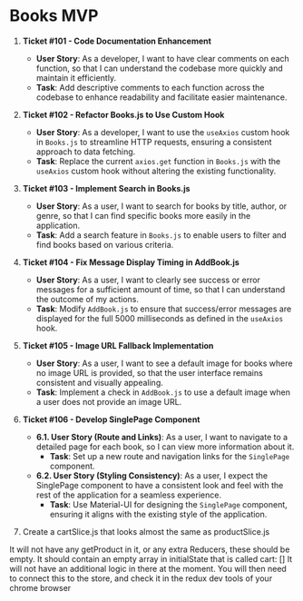 # Books MVP

1. **Ticket #101 - Code Documentation Enhancement**

   - **User Story**: As a developer, I want to have clear comments on each function, so that I can understand the codebase more quickly and maintain it efficiently.
   - **Task**: Add descriptive comments to each function across the codebase to enhance readability and facilitate easier maintenance.

2. **Ticket #102 - Refactor Books.js to Use Custom Hook**

   - **User Story**: As a developer, I want to use the `useAxios` custom hook in `Books.js` to streamline HTTP requests, ensuring a consistent approach to data fetching.
   - **Task**: Replace the current `axios.get` function in `Books.js` with the `useAxios` custom hook without altering the existing functionality.

3. **Ticket #103 - Implement Search in Books.js**

   - **User Story**: As a user, I want to search for books by title, author, or genre, so that I can find specific books more easily in the application.
   - **Task**: Add a search feature in `Books.js` to enable users to filter and find books based on various criteria.

4. **Ticket #104 - Fix Message Display Timing in AddBook.js**

   - **User Story**: As a user, I want to clearly see success or error messages for a sufficient amount of time, so that I can understand the outcome of my actions.
   - **Task**: Modify `AddBook.js` to ensure that success/error messages are displayed for the full 5000 milliseconds as defined in the `useAxios` hook.

5. **Ticket #105 - Image URL Fallback Implementation**

   - **User Story**: As a user, I want to see a default image for books where no image URL is provided, so that the user interface remains consistent and visually appealing.
   - **Task**: Implement a check in `AddBook.js` to use a default image when a user does not provide an image URL.

6. **Ticket #106 - Develop SinglePage Component**

   - **6.1. User Story (Route and Links)**: As a user, I want to navigate to a detailed page for each book, so I can view more information about it.
     - **Task**: Set up a new route and navigation links for the `SinglePage` component.
   - **6.2. User Story (Styling Consistency)**: As a user, I expect the SinglePage component to have a consistent look and feel with the rest of the application for a seamless experience.
     - **Task**: Use Material-UI for designing the `SinglePage` component, ensuring it aligns with the existing style of the application.

7. Create a cartSlice.js that looks almost the same as productSlice.js

It will not have any getProduct in it, or any extra Reducers, these should be empty.
It should contain an empty array in initialState that is called cart: []
It will not have an additional logic in there at the moment.
You will then need to connect this to the store, and check it in the redux dev tools of your chrome browser
